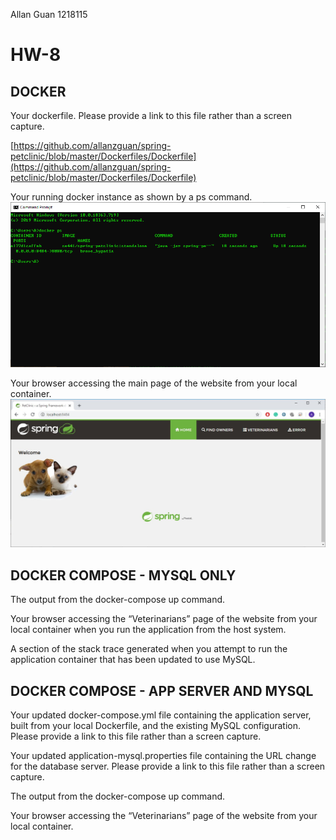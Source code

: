Allan Guan
1218115

# HW-8

## DOCKER

 Your dockerfile. Please provide a link to this file rather than a screen capture.
 
[https://github.com/allanzguan/spring-petclinic/blob/master/Dockerfiles/Dockerfile](https://github.com/allanzguan/spring-petclinic/blob/master/Dockerfiles/Dockerfile)

 Your running docker instance as shown by a ps command.
![1](images/DOCKER-1.jpg)

Your browser accessing the main page of the website from your local container.
![1](images/DOCKER-2.jpg)


## DOCKER COMPOSE - MYSQL ONLY

The output from the docker-compose up command.


Your browser accessing the “Veterinarians” page of the website from your local container when you run the application from the host system.


A section of the stack trace generated when you attempt to run the application
container that has been updated to use MySQL.


## DOCKER COMPOSE - APP SERVER AND MYSQL

Your updated docker-compose.yml file containing the application server, built from
your local Dockerfile, and the existing MySQL configuration. Please provide a link
to this file rather than a screen capture.


Your updated application-mysql.properties file containing the URL change for
the database server. Please provide a link to this file rather than a screen capture.


The output from the docker-compose up command.


Your browser accessing the “Veterinarians” page of the website from your local container.
